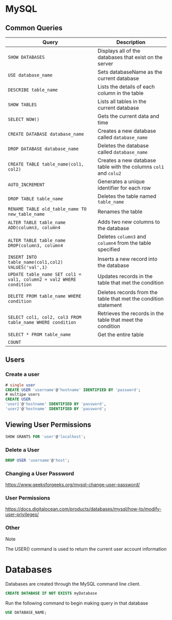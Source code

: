 # MySQL

## Common Queries
| Query                                                               | Description                                                            |
| ------------------------------------------------------------------- | ---------------------------------------------------------------------- |
| `SHOW DATABASES`                                                    | Displays all of the databases that exist on the server                 |
| `USE database_name`                                                 | Sets databaseName as the current database                              |
| `DESCRIBE table_name`                                               | Lists the details of each column in the table                          |
| `SHOW TABLES`                                                       | Lists all tables in the current database                               |
| `SELECT NOW()`                                                      | Gets the current data and time                                         |
| `CREATE DATABASE database_name`                                     | Creates a new database called `database_name`                          |
| `DROP DATABASE database_name`                                       | Deletes the database called `database_name`                            |
| `CREATE TABLE table_name(col1, col2)`                               | Creates a new database table with the columns `col1` and `colu2`       |
| `AUTO_INCREMENT`                                                    | Generates a unique identifier for each row                             |
| `DROP TABLE table_name`                                             | Deletes the table named `table_name`                                   |
| `RENAME TABLE old_table_name TO new_table_name`                     | Renames the table                                                      |
| `ALTER TABLE table_name ADD(column3, column4`                       | Adds two new columns to the database                                   |
| `ALTER TABLE table_name DROP(column3, column4`                      | Deletes `column3` and `column4` from the table specified               |
| `INSERT INTO table_name(col1,col2) VALUES('val',1)`                 | Inserts a new record into the database                                 |
| `UPDATE table_name SET col1 = val1, column2 = val2 WHERE condition` | Updates records in the table that met the condition                    |
| `DELETE FROM table_name WHERE condition`                            | Deletes records from the table that met the condition statement        |
| `SELECT col1, col2, col3 FROM table_name WHERE condition`           | Retrieves the records in the table that meet the condition             |
| `SELECT * FROM table_name`                                          | Get the entire table                                                   |
| `COUNT`                                                             |                                                                        |

## Users
### Create a user
```sql
# single user
CREATE USER 'username'@'hostname' IDENTIFIED BY 'password';
# multipe users
CREATE USER 
'user1'@'hostname' IDENTIFIED BY 'password',
'user2'@'hostname' IDENTIFIED BY 'password';
```
## Viewing User Permissions
```sql
SHOW GRANTS FOR 'user'@'localhost';
```
### Delete a User
```sql
DROP USER 'username'@'host';
```
### Changing a User Password
https://www.geeksforgeeks.org/mysql-change-user-password/
### User Permissions
https://docs.digitalocean.com/products/databases/mysql/how-to/modify-user-privileges/
### Other
> [!note] 
> The USER() command is used to return the current user account information
# Databases
Databases are created through the MySQL command line client.
```sql
CREATE DATABASE IF NOT EXISTS myDatabase
```
Run the following command to begin making query in that database
```sql
USE DATABASE_NAME;
```